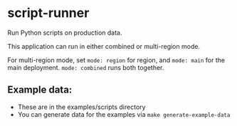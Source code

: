 # script-runner
Run Python scripts on production data.

This application can run in either combined or multi-region mode.

For multi-region mode, set `mode: region` for region, and `mode: main` for the main deployment. `mode: combined` runs both together.


## Example data:
- These are in the examples/scripts directory
- You can generate data for the examples via `make generate-example-data`

